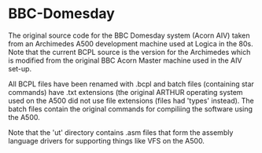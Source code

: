 # BBC-Domesday
The original source code for the BBC Domesday system (Acorn AIV) taken from an Archimedes A500 development machine used at Logica in the 80s.  Note that the current BCPL source is the version for the Archimedes which is modified from the original BBC Acorn Master machine used in the AIV set-up.

All BCPL files have been renamed with .bcpl and batch files (containing star commands) have .txt extensions (the original ARTHUR operating system used on the A500 did not use file extensions (files had 'types' instead).  The batch files contain the original commands for compiliing the software using the A500.

Note that the 'ut' directory contains .asm files that form the assembly language drivers for supporting things like VFS on the A500.


